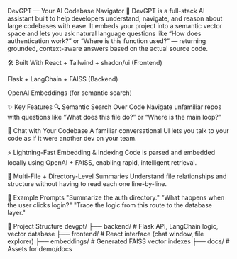 DevGPT — Your AI Codebase Navigator 🧠
DevGPT is a full-stack AI assistant built to help developers understand, navigate, and reason about large codebases with ease. It embeds your project into a semantic vector space and lets you ask natural language questions like “How does authentication work?” or “Where is this function used?” — returning grounded, context-aware answers based on the actual source code.

🛠 Built With
React + Tailwind + shadcn/ui (Frontend)

Flask + LangChain + FAISS (Backend)

OpenAI Embeddings (for semantic search)

✨ Key Features
🔍 Semantic Search Over Code
Navigate unfamiliar repos with questions like “What does this file do?” or “Where is the main loop?”

💬 Chat with Your Codebase
A familiar conversational UI lets you talk to your code as if it were another dev on your team.

⚡ Lightning-Fast Embedding & Indexing
Code is parsed and embedded locally using OpenAI + FAISS, enabling rapid, intelligent retrieval.

📁 Multi-File + Directory-Level Summaries
Understand file relationships and structure without having to read each one line-by-line.

🧪 Example Prompts
"Summarize the auth directory."
"What happens when the user clicks login?"
"Trace the logic from this route to the database layer."

📂 Project Structure
devgpt/
├── backend/        # Flask API, LangChain logic, vector database
├── frontend/       # React interface (chat window, file explorer)
├── embeddings/     # Generated FAISS vector indexes
├── docs/           # Assets for demo/docs
